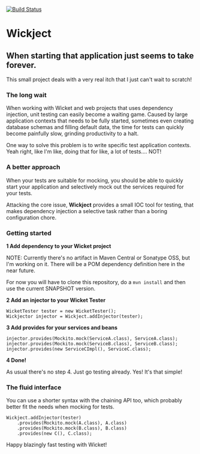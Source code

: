 [![Build Status](https://travis-ci.org/olle/wickject.png)](https://travis-ci.org/olle/wickject)

Wickject
========

When starting that application just seems to take forever.
----------------------------------------------------------

This small project deals with a very real itch that I just can't wait to scratch!

### The long wait

When working with Wicket and web projects that uses dependency injection, unit testing can easily become a waiting game. Caused by large application contexts that needs to be fully started, sometimes even creating database schemas and filling default data, the time for tests can quickly become painfully slow, grinding productivity to a halt.

One way to solve this problem is to write specific test application contexts. Yeah right, like I'm like, doing that for like, a lot of tests.... NOT!

### A better approach

When your tests are suitable for mocking, you should be able to quickly start your application and selectively mock out the services required for your tests.

Attacking the core issue, __Wickject__ provides a small IOC tool for testing, that makes dependency injection a selective task rather than a boring configuration chore.

### Getting started

__1 Add dependency to your Wicket project__

NOTE: Currently there's no artifact in Maven Central or Sonatype OSS, but I'm working on it. There will be a POM dependency definition here in the near future.

For now you will have to clone this repository, do a `mvn install` and then use the current SNAPSHOT version.

__2 Add an injector to your Wicket Tester__

    WicketTester tester = new WicketTester();
    Wickjector injector = Wickject.addInjector(tester);

    
__3 Add provides for your services and beans__

    injector.provides(Mockito.mock(ServiceA.class), ServiceA.class);
    injector.provides(Mockito.mock(ServiceB.class), ServiceB.class);
    injector.provides(new ServiceCImpl(), ServiceC.class);
    
__4 Done!__

As usual there's no step 4. Just go testing already. Yes! It's that simple!
    
### The fluid interface

You can use a shorter syntax with the chaining API too, which probably better fit the needs when mocking for tests.

    Wickject.addInjector(tester)
        .provides(Mockito.mock(A.class), A.class)
        .provides(Mockito.mock(B.class), B.class)
        .provides(new C(), C.class);
        
 
Happy blazingly fast testing with Wicket!
